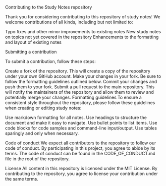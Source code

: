 Contributing to the Study Notes repository

Thank you for considering contributing to this repository of study notes! We welcome contributions of all kinds, including but not limited to:

Typo fixes and other minor improvements to existing notes
New study notes on topics not yet covered in the repository
Enhancements to the formatting and layout of existing notes

Submitting a contribution

To submit a contribution, follow these steps:

Create a fork of the repository. This will create a copy of the repository under your own GitHub account.
Make your changes in your fork. Be sure to follow the formatting guidelines outlined below.
Commit your changes and push them to your fork.
Submit a pull request to the main repository. This will notify the maintainers of the repository and allow them to review and potentially merge your changes.
Formatting guidelines
To ensure a consistent style throughout the repository, please follow these guidelines when creating or editing study notes:

Use markdown formatting for all notes.
Use headings to structure the document and make it easy to navigate.
Use bullet points to list items.
Use code blocks for code samples and command-line input/output.
Use tables sparingly and only when necessary.

Code of conduct
We expect all contributors to the repository to follow our code of conduct. By participating in this project, you agree to abide by its terms. The code of conduct can be found in the CODE_OF_CONDUCT.md file in the root of the repository.

License
All content in this repository is licensed under the MIT License. By contributing to the repository, you agree to license your contribution under the same terms.
